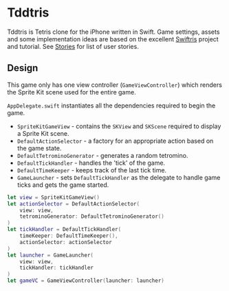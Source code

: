 # Tddtris

Tddtris is Tetris clone for the iPhone written in Swift. Game settings, assets and some implementation ideas are based on the excellent [Swiftris](https://github.com/Bloc/swiftris) project and tutorial. See [Stories](Stories.md) for list of user stories.

## Design

This game only has one view controller (`GameViewController`) which renders the Sprite Kit scene used for the entire game.

`AppDelegate.swift` instantiates all the dependencies required to begin the game.

* `SpriteKitGameView` - contains the `SKView` and `SKScene` required to display a Sprite Kit scene.
* `DefaultActionSelector` - a factory for an appropriate action based on the game state.
* `DefaultTetrominoGenerator` - generates a random tetromino.
* `DefaultTickHandler` - handles the 'tick' of the game.
* `DefaultTimeKeeper` - keeps track of the last tick time.
* `GameLauncher` - sets `DefaultTickHandler` as the delegate to handle game ticks and gets the game started.

```swift
let view = SpriteKitGameView()
let actionSelector = DefaultActionSelector(
    view: view,
    tetrominoGenerator: DefaultTetrominoGenerator()
)
let tickHandler = DefaultTickHandler(
    timeKeeper: DefaultTimeKeeper(),
    actionSelector: actionSelector
)
let launcher = GameLauncher(
    view: view,
    tickHandler: tickHandler
)
let gameVC = GameViewController(launcher: launcher)
```
